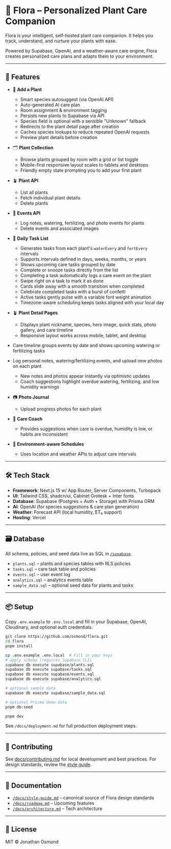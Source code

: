 # 🌿 Flora – Personalized Plant Care Companion

Flora is your intelligent, self-hosted plant care companion.
It helps you track, understand, and nurture your plants with ease.

Powered by Supabase, OpenAI, and a weather-aware care engine,
Flora creates personalized care plans and adapts them to your environment.

---

## 🚀 Features

- 🌱 **Add a Plant**
  - Smart species autosuggest (via OpenAI API)
  - Auto-generated AI care plan
  - Room assignment & environment tagging
  - Persists new plants to Supabase via API
  - Species field is optional with a sensible "Unknown" fallback
  - Redirects to the plant detail page after creation
  - Caches species lookups to reduce repeated OpenAI requests
  - Preview plant details before creation

- 🗂️ **Plant Collection**
  - Browse plants grouped by room with a grid or list toggle
  - Mobile-first responsive layout scales to tablets and desktops
  - Friendly empty state prompting you to add your first plant

- 🪴 **Plant API**
  - List all plants
  - Fetch individual plant details
  - Delete plants

- 📝 **Events API**
  - Log notes, watering, fertilizing, and photo events for plants
  - Delete events and associated images

- 📅 **Daily Task List**
  - Generates tasks from each plant's `waterEvery` and `fertEvery` intervals
  - Supports intervals defined in days, weeks, months, or years
  - Shows upcoming care tasks grouped by date
  - Complete or snooze tasks directly from the list
  - Completing a task automatically logs a care event on the plant
  - Swipe right on a task to mark it as done
  - Cards slide away with a smooth transition when completed
  - Celebrate completed tasks with a burst of confetti
  - Active tasks gently pulse with a variable font weight animation
  - Timezone-aware scheduling keeps tasks aligned with your local day

- 🪴 **Plant Detail Pages**
  - Displays plant nickname, species, hero image, quick stats, photo gallery, and care timeline
  - Responsive layout works across mobile, tablet, and desktop
- Care timeline groups events by date and shows upcoming watering or fertilizing tasks
- Log personal notes, watering/fertilizing events, and upload new photos on each plant
  - New notes and photos appear instantly via optimistic updates
  - Coach suggestions highlight overdue watering, fertilizing, and low humidity warnings

- 📷 **Photo Journal**
  - Upload progress photos for each plant

- 🧠 **Care Coach**
  - Provides suggestions when care is overdue, humidity is low, or habits are inconsistent

- 📍 **Environment-aware Schedules**
  - Uses location and weather APIs to adjust care intervals

---

## 🛠️ Tech Stack

- **Framework**: Next.js 15 w/ App Router, Server Components, Turbopack
- **UI**: Tailwind CSS, shadcn/ui, Cabinet Grotesk + Inter fonts
- **Database**: Supabase (Postgres + Auth + Storage) with Prisma ORM
- **AI**: OpenAI (for species suggestions & care plan generation)
- **Weather**: Forecast API (local humidity, ET₀ support)
- **Hosting**: Vercel

---

## 🗃️ Database

All schema, policies, and seed data live as SQL in [`/supabase`](./supabase).

- `plants.sql` – plants and species tables with RLS policies
- `tasks.sql` – care task table and policies
- `events.sql` – user event log
- `analytics.sql` – analytics events table
- `sample_data.sql` – optional seed data for plants and tasks

---

## 📦 Setup
Copy `.env.example` to `.env.local` and fill in your Supabase, OpenAI, Cloudinary, and optional auth credentials.


```bash
git clone https://github.com/osmond/flora.git
cd flora
pnpm install

cp .env.example .env.local  # Fill in your keys
# apply schema (requires Supabase CLI)
supabase db execute supabase/plants.sql
supabase db execute supabase/tasks.sql
supabase db execute supabase/events.sql
supabase db execute supabase/analytics.sql

# optional sample data
supabase db execute supabase/sample_data.sql

# optional Prisma demo data
pnpm db:seed

pnpm dev
```

See `/docs/deployment.md` for full production deployment steps.

---

## 🤝 Contributing

See [docs/contributing.md](./docs/contributing.md) for local development and best practices. For design standards, review the [style guide](./docs/style-guide.md).

---

## 📘 Documentation

- [`/docs/style-guide.md`](./docs/style-guide.md) – canonical source of Flora design standards
- [`/docs/roadmap.md`](./docs/roadmap.md) – Upcoming features
- [`/docs/architecture.md`](./docs/architecture.md) – Tech architecture

---

## 📄 License

MIT © Jonathan Osmond
